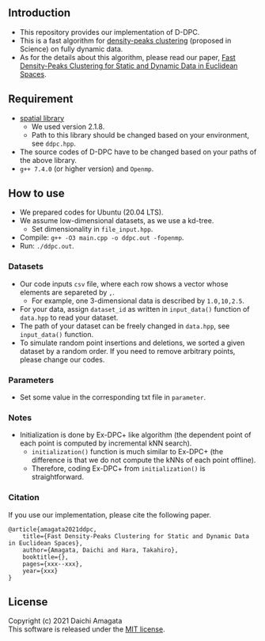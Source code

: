 ## Introduction
* This repository provides our implementation of D-DPC.
* This is a fast algorithm for [density-peaks clustering](https://science.sciencemag.org/content/344/6191/1492.full) (proposed in Science) on fully dynamic data.
* As for the details about this algorithm, please read our paper, [Fast Density-Peaks Clustering for Static and Dynamic Data in
Euclidean Spaces](https://).

## Requirement
*  [spatial library](http://spatial.sourceforge.net/)
	* We used version 2.1.8.
	* Path to this library should be changed based on your environment, see `ddpc.hpp`.
* The source codes of D-DPC have to be changed based on your paths of the above library.
* `g++ 7.4.0` (or higher version) and `Openmp`.

## How to use
* We prepared codes for Ubuntu (20.04 LTS).
* We assume low-dimensional datasets, as we use a kd-tree.
	* Set dimensionality in `file_input.hpp`.
* Compile: `g++ -O3 main.cpp -o ddpc.out -fopenmp`.
* Run: `./ddpc.out`.

### Datasets
* Our code inputs `csv` file, where each row shows a vector whose elements are separeted by `,`.
  * For example, one 3-dimensional data is described by `1.0,10,2.5`.
* For your data, assign `dataset_id` as written in `input_data()` function of `data.hpp` to read your dataset.
* The path of your dataset can be freely changed in `data.hpp`, see `input_data()` function.
* To simulate random point insertions and deletions, we sorted a given dataset by a random order. If you need to remove arbitrary points, please change our codes.

### Parameters
* Set some value in the corresponding txt file in `parameter`.

### Notes
* Initialization is done by Ex-DPC+ like algorithm (the dependent point of each point is computed by incremental kNN search).
	* `initialization()` function is much similar to Ex-DPC+ (the difference is that we do not compute the kNNs of each point offline).
	* Therefore, coding Ex-DPC+ from `initialization()` is straightforward.

### Citation
If you use our implementation, please cite the following paper.
``` 
@article{amagata2021ddpc,  
    title={Fast Density-Peaks Clustering for Static and Dynamic Data in Euclidean Spaces},  
    author={Amagata, Daichi and Hara, Takahiro},  
    booktitle={},  
    pages={xxx--xxx},  
    year={xxx}  
}
```

## License
Copyright (c) 2021 Daichi Amagata  
This software is released under the [MIT license](https://github.com/amgt-d1/DPC/blob/main/LICENSE).
